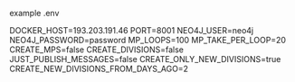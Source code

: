 example .env

DOCKER_HOST=193.203.191.46
PORT=8001
NEO4J_USER=neo4j
NEO4J_PASSWORD=password
MP_LOOPS=100
MP_TAKE_PER_LOOP=20
CREATE_MPS=false
CREATE_DIVISIONS=false
JUST_PUBLISH_MESSAGES=false
CREATE_ONLY_NEW_DIVISIONS=true
CREATE_NEW_DIVISIONS_FROM_DAYS_AGO=2